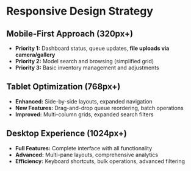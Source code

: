 # Responsive Design Strategy

## Mobile-First Approach (320px+)
- **Priority 1:** Dashboard status, queue updates, **file uploads via camera/gallery**
- **Priority 2:** Model search and browsing (simplified grid)
- **Priority 3:** Basic inventory management and adjustments

## Tablet Optimization (768px+)
- **Enhanced:** Side-by-side layouts, expanded navigation
- **New Features:** Drag-and-drop queue reordering, batch operations
- **Improved:** Multi-column grids, expanded search filters

## Desktop Experience (1024px+)
- **Full Features:** Complete interface with all functionality
- **Advanced:** Multi-pane layouts, comprehensive analytics
- **Efficiency:** Keyboard shortcuts, bulk operations, advanced filtering
